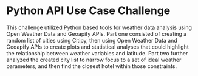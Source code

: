 # Python API Use Case Challenge
This challenge utilized Python based tools for weather data analysis using Open Weather Data and Geoapify APIs.
Part one consisted of creating a random list of cities using Citipy, then using Open Weather Data and Geoapify APIs to create plots and statistical analyses that could highlight the relationship between weather variables and latitude. 
Part two further analyzed the created city list to narrow focus to a set of ideal weather parameters, and then find the closest hotel within those constraints.
